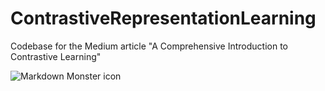 # ContrastiveRepresentationLearning
 Codebase for the Medium article "A Comprehensive Introduction to Contrastive Learning"
 
 <img src="https://cdn-images-1.medium.com/max/2560/1*5QptcyBVsXmFHsSJdFWITA.jpeg"
     alt="Markdown Monster icon"
     style="float: left; margin-right: 10px;" />
